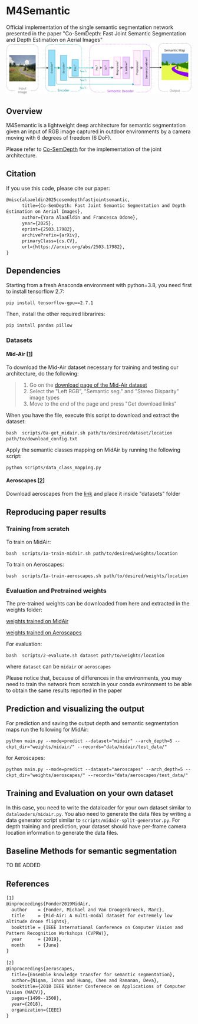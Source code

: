 # M4Semantic
Official implementation of the single semantic segmentation network presented in the paper "Co-SemDepth: Fast Joint Semantic Segmentation and Depth Estimation on Aerial Images"
![alt text](https://github.com/Malga-Vision/M4Semantic/blob/main/m4semantic_.png?raw=true)

## Overview
M4Semantic is a lightweight deep architecture for semantic segmentation given an input of RGB image captured in outdoor environments by a camera moving with 6 degrees of freedom (6 DoF). 

Please refer to [Co-SemDepth](https://github.com/Malga-Vision/Co-SemDepth/tree/main) for the implementation of the joint architecture.

## Citation
If you use this code, please cite our paper:
```
@misc{alaaeldin2025cosemdepthfastjointsemantic,
      title={Co-SemDepth: Fast Joint Semantic Segmentation and Depth Estimation on Aerial Images}, 
      author={Yara AlaaEldin and Francesca Odone},
      year={2025},
      eprint={2503.17982},
      archivePrefix={arXiv},
      primaryClass={cs.CV},
      url={https://arxiv.org/abs/2503.17982}, 
}
```
## Dependencies
Starting from a fresh Anaconda environment with python=3.8, you need first to install tensorflow 2.7:
```shell
pip install tensorflow-gpu==2.7.1
```

Then, install the other required librarires:
```shell
pip install pandas pillow
```

### Datasets

#### Mid-Air [[1](#ref_1)]

To download the Mid-Air dataset necessary for training and testing our architecture, do the following:
> 1. Go on the [download page of the Mid-Air dataset](https://midair.ulg.ac.be/download.html)
> 2. Select the "Left RGB", "Semantic seg." and "Stereo Disparity" image types
> 3. Move to the end of the page and press "Get download links"

When you have the file, execute this script to download and extract the dataset:
```shell
bash  scripts/0a-get_midair.sh path/to/desired/dataset/location path/to/download_config.txt
```

Apply the semantic classes mapping on MidAir by running the following script:
```shell
python scripts/data_class_mapping.py
```
#### Aeroscapes [[2](#ref_1)]

Download aeroscapes from the [link](https://drive.google.com/file/d/1WmXcm0IamIA0QPpyxRfWKnicxZByA60v/view) and place it inside "datasets" folder

## Reproducing paper results

### Training from scratch
To train on MidAir:
```shell
bash  scripts/1a-train-midair.sh path/to/desired/weights/location
```

To train on Aeroscapes:
```shell
bash  scripts/1a-train-aeroscapes.sh path/to/desired/weights/location
```

### Evaluation and Pretrained weights
The pre-trained weights can be downloaded from here and extracted in the weights folder:

[weights trained on MidAir](https://drive.google.com/file/d/1YGKbqjyLUzDSMzZFFBsI4V8QMEcv2-j_/view?usp=sharing)

[weights trained on Aeroscapes](https://drive.google.com/file/d/18-3Rx71E3Bg2jUnEQk8XA38AyxlvVkKF/view?usp=sharing)

For evaluation:
```shell
bash  scripts/2-evaluate.sh dataset path/to/weights/location
```

where `dataset` can be `midair` or `aeroscapes`

Please notice that, because of differences in the environments, you may need to train the network from scratch in your conda evnironment to be able to obtain the same results reported in the paper

## Prediction and visualizing the output

For prediction and saving the output depth and semantic segmentation maps run the following for MidAir:

```shell
python main.py --mode=predict --dataset="midair" --arch_depth=5 --ckpt_dir="weights/midair/" --records="data/midair/test_data/"
```

for Aeroscapes:

```shell
python main.py --mode=predict --dataset="aeroscapes" --arch_depth=5 --ckpt_dir="weights/aeroscapes/" --records="data/aeroscapes/test_data/"
```
## Training and Evaluation on your own dataset
In this case, you need to write the dataloader for your own dataset similar to `dataloaders/midair.py`. You also need to generate the data files by writing a data generator script similar to `scripts/midair-split-generator.py`. For depth training and prediction, your dataset should have per-frame camera location information to generate the data files.

## Baseline Methods for semantic segmentation

TO BE ADDED

## References

<a name="ref_1"></a>

```
[1]
@inproceedings{Fonder2019MidAir,
  author    = {Fonder, Michael and Van Droogenbroeck, Marc},
  title     = {Mid-Air: A multi-modal dataset for extremely low altitude drone flights},
  booktitle = {IEEE International Conference on Computer Vision and Pattern Recognition Workshops (CVPRW)},
  year      = {2019},
  month     = {June}
}

[2]
@inproceedings{aeroscapes,
  title={Ensemble knowledge transfer for semantic segmentation},
  author={Nigam, Ishan and Huang, Chen and Ramanan, Deva},
  booktitle={2018 IEEE Winter Conference on Applications of Computer Vision (WACV)},
  pages={1499--1508},
  year={2018},
  organization={IEEE}
}
```
